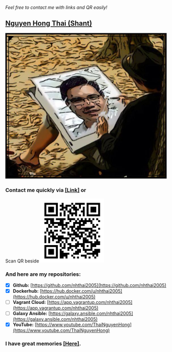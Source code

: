 *Feel free to contact me with links and QR easily!*

## [Nguyen Hong Thai (Shant)](https://nhthai2005.github.io/souvenir)
[![Hong-Thai Nguyen](data/Nguyen_Hong_Thai_Souvenir.jpeg)](data/Thai_Nguyen_Hong.vcf)

### Contact me quickly via [\[Link\]](https://nhthai2005.github.io/contacts.htm) or
Scan QR beside
[![Nguyen Hong Thai - Contact - QR](data/Nguyen_Hong_Thai_contacts_QR.png "My contacts")](https://nhthai2005.github.io/contacts.htm)

### And here are my repositories:
- [x] **Github:** [https://github.com/nhthai2005](https://github.com/nhthai2005)
- [x] **Dockerhub:** [https://hub.docker.com/u/nhthai2005](https://hub.docker.com/u/nhthai2005)
- [ ] **Vagrant Cloud:** [https://app.vagrantup.com/nhthai2005](https://app.vagrantup.com/nhthai2005)
- [ ] **Galaxy Ansible:** [https://galaxy.ansible.com/nhthai2005](https://galaxy.ansible.com/nhthai2005)
- [x] **YouTube:** [https://www.youtube.com/ThaiNguyenHong](https://www.youtube.com/ThaiNguyenHong)

### I have great memories [\[Here\]](https://nhthai2005.github.io/souvenir).
